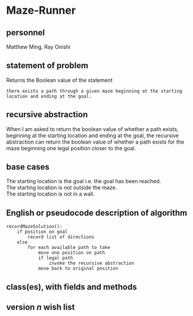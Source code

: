 # Maze-Runner
## personnel
Matthew Ming, Ray Onishi
## statement of problem
Returns the Boolean value of the statement
```
there exists a path through a given maze beginning at the starting location and ending at the goal. 
```
## recursive abstraction
When I am asked to return the boolean value of whether a path exists, beginning at the starting location and ending at the goal,
the recursive abstraction can return the boolean value of whether a path exists for the maze beginning one legal position closer to the goal.
## base cases
The starting location is the goal i.e. the goal has been reached.  
The starting location is not outside the maze.  
The starting location is not in a wall.
## English or pseudocode description of algorithm
```
recordMazeSolution():  
	if position on goal  
		record list of directions   
	else   
		for each available path to take   
			move one position on path  
			if legal path  
				invoke the recursive abstraction  
			move back to original position  
```
## class(es), with fields and methods
## version *n* wish list
